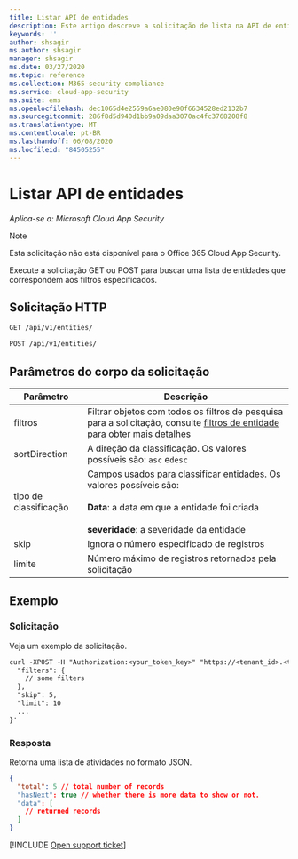 ```yaml
---
title: Listar API de entidades
description: Este artigo descreve a solicitação de lista na API de entidades do Cloud App Security.
keywords: ''
author: shsagir
ms.author: shsagir
manager: shsagir
ms.date: 03/27/2020
ms.topic: reference
ms.collection: M365-security-compliance
ms.service: cloud-app-security
ms.suite: ems
ms.openlocfilehash: dec1065d4e2559a6ae080e90f6634528ed2132b7
ms.sourcegitcommit: 286f8d5d940d1bb9a09daa3070ac4fc3768208f8
ms.translationtype: MT
ms.contentlocale: pt-BR
ms.lasthandoff: 06/08/2020
ms.locfileid: "84505255"
---
```

# <a name="list---entities-api"></a>Listar API de entidades

*Aplica-se a: Microsoft Cloud App Security*

> [!NOTE]
> Esta solicitação não está disponível para o Office 365 Cloud App Security.

Execute a solicitação GET ou POST para buscar uma lista de entidades que correspondem aos filtros especificados.

## <a name="http-request"></a>Solicitação HTTP

```rest
GET /api/v1/entities/
```

```rest
POST /api/v1/entities/
```

## <a name="request-body-parameters"></a>Parâmetros do corpo da solicitação

| Parâmetro | Descrição |
| --- | --- |
| filtros | Filtrar objetos com todos os filtros de pesquisa para a solicitação, consulte [filtros de entidade](api-entities.md#filters) para obter mais detalhes |
| sortDirection | A direção da classificação. Os valores possíveis são: `asc` e`desc` |
| tipo de classificação | Campos usados para classificar entidades. Os valores possíveis são:<br /><br />**Data**: a data em que a entidade foi criada<br /><br />**severidade**: a severidade da entidade |
| skip | Ignora o número especificado de registros |
| limite | Número máximo de registros retornados pela solicitação |

## <a name="example"></a>Exemplo

### <a name="request"></a>Solicitação

Veja um exemplo da solicitação.

```rest
curl -XPOST -H "Authorization:<your_token_key>" "https://<tenant_id>.<tenant_region>.contoso.com/api/v1/entities/" -d '{
  "filters": {
    // some filters
  },
  "skip": 5,
  "limit": 10
  ...
}'
```

### <a name="response"></a>Resposta

Retorna uma lista de atividades no formato JSON.

```json
{
  "total": 5 // total number of records
  "hasNext": true // whether there is more data to show or not.
  "data": [
    // returned records
  ]
}
```

[!INCLUDE [Open support ticket](includes/support.md)]
